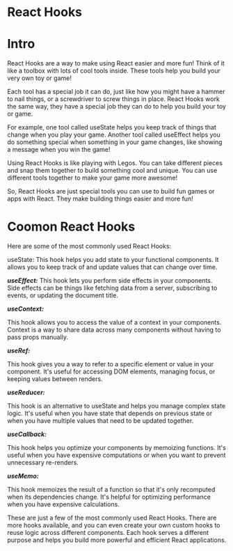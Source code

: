 # React Hooks

# Intro

React Hooks are a way to make using React easier and more fun! Think of it like a toolbox with lots of cool tools inside. These tools help you build your very own toy or game!

Each tool has a special job it can do, just like how you might have a hammer to nail things, or a screwdriver to screw things in place. React Hooks work the same way, they have a special job they can do to help you build your toy or game.

For example, one tool called useState helps you keep track of things that change when you play your game. Another tool called useEffect helps you do something special when something in your game changes, like showing a message when you win the game!

Using React Hooks is like playing with Legos. You can take different pieces and snap them together to build something cool and unique. You can use different tools together to make your game more awesome!

So, React Hooks are just special tools you can use to build fun games or apps with React. They make building things easier and more fun!


# Coomon React Hooks

Here are some of the most commonly used React Hooks:

useState: This hook helps you add state to your functional components. It allows you to keep track of and update values that can change over time.

___useEffect:___ This hook lets you perform side effects in your components. Side effects can be things like fetching data from a server, subscribing to events, or updating the document title.

___useContext:___

This hook allows you to access the value of a context in your components. Context is a way to share data across many components without having to pass props manually.

___useRef:___

This hook gives you a way to refer to a specific element or value in your component. It's useful for accessing DOM elements, managing focus, or keeping values between renders.

___useReducer:___

This hook is an alternative to useState and helps you manage complex state logic. It's useful when you have state that depends on previous state or when you have multiple values that need to be updated together.

___useCallback:___

This hook helps you optimize your components by memoizing functions. It's useful when you have expensive computations or when you want to prevent unnecessary re-renders.

___useMemo:___

This hook memoizes the result of a function so that it's only recomputed when its dependencies change. It's helpful for optimizing performance when you have expensive calculations.


These are just a few of the most commonly used React Hooks. There are more hooks available, and you can even create your own custom hooks to reuse logic across different components. Each hook serves a different purpose and helps you build more powerful and efficient React applications.

